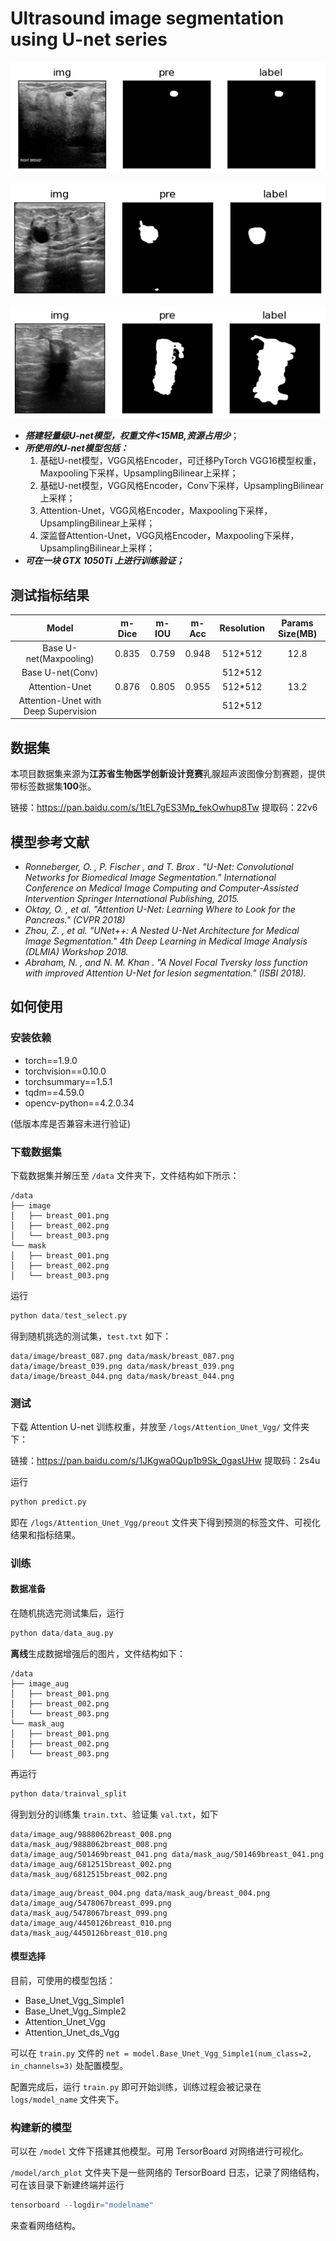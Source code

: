 # Ultrasound image segmentation using U-net series 

![label_0](https://github.com/sucaicai4/Unet-series-for-Ultrasound-image-segmentation/blob/main/imgs/label_0.png)

![label_4](https://github.com/sucaicai4/Unet-series-for-Ultrasound-image-segmentation/blob/main/imgs/label_12.png)

![label_12](https://github.com/sucaicai4/Unet-series-for-Ultrasound-image-segmentation/blob/main/imgs/label_4.png)

- ***搭建轻量级U-net模型，权重文件<15MB,资源占用少***；
- ***所使用的U-net模型包括：***
  1. 基础U-net模型，VGG风格Encoder，可迁移PyTorch VGG16模型权重，Maxpooling下采样，UpsamplingBilinear上采样；
  2. 基础U-net模型，VGG风格Encoder，Conv下采样，UpsamplingBilinear上采样；
  3. Attention-Unet，VGG风格Encoder，Maxpooling下采样，UpsamplingBilinear上采样；
  4. 深监督Attention-Unet，VGG风格Encoder，Maxpooling下采样，UpsamplingBilinear上采样；
- ***可在一块 GTX 1050Ti 上进行训练验证；***

## 测试指标结果

|                Model                 | m-Dice | m-IOU | m-Acc | Resolution | Params Size(MB) |
| :----------------------------------: | :----: | :---: | :---: | :--------: | :-------------: |
|        Base U-net(Maxpooling)        | 0.835  | 0.759 | 0.948 |  512*512   |      12.8       |
|           Base U-net(Conv)           |        |       |       |  512*512   |                 |
|            Attention-Unet            | 0.876  | 0.805 | 0.955 |  512*512   |      13.2       |
| Attention-Unet with Deep Supervision |        |       |       |  512*512   |                 |

## 数据集

本项目数据集来源为**江苏省生物医学创新设计竞赛**乳腺超声波图像分割赛题，提供带标签数据集**100**张。

链接：https://pan.baidu.com/s/1tEL7gES3Mp_fekOwhup8Tw 
提取码：22v6 

## 模型参考文献

- *Ronneberger, O. , P. Fischer , and T. Brox . "U-Net: Convolutional Networks for Biomedical Image Segmentation." International Conference on Medical Image Computing and Computer-Assisted Intervention Springer International Publishing, 2015.*
- *Oktay, O. , et al. "Attention U-Net: Learning Where to Look for the Pancreas." (CVPR 2018)*
- *Zhou, Z. , et al. "UNet++: A Nested U-Net Architecture for Medical Image Segmentation." 4th Deep Learning in Medical Image Analysis (DLMIA) Workshop 2018.*
- *Abraham, N. , and  N. M. Khan . "A Novel Focal Tversky loss function with improved Attention U-Net for lesion segmentation." (ISBI 2018).*

## 如何使用

### 安装依赖

- torch==1.9.0
- torchvision==0.10.0
- torchsummary==1.5.1
- tqdm==4.59.0
- opencv-python==4.2.0.34

(低版本库是否兼容未进行验证)

### 下载数据集

下载数据集并解压至 `/data` 文件夹下，文件结构如下所示：

```
/data
├── image
│   ├── breast_001.png
│   ├── breast_002.png
│   └── breast_003.png
└── mask
│   ├── breast_001.png
│   ├── breast_002.png
│   └── breast_003.png
```

运行

```python
python data/test_select.py
```

得到随机挑选的测试集，`test.txt` 如下：

```
data/image/breast_087.png data/mask/breast_087.png
data/image/breast_039.png data/mask/breast_039.png
data/image/breast_044.png data/mask/breast_044.png
```

### 测试

下载 Attention U-net 训练权重，并放至 `/logs/Attention_Unet_Vgg/` 文件夹下：

链接：https://pan.baidu.com/s/1JKgwa0Qup1b9Sk_0gasUHw 
提取码：2s4u 

运行

```python
python predict.py
```

即在 `/logs/Attention_Unet_Vgg/preout` 文件夹下得到预测的标签文件、可视化结果和指标结果。

### 训练

#### 数据准备

在随机挑选完测试集后，运行

```python
python data/data_aug.py
```

**离线**生成数据增强后的图片，文件结构如下：

```
/data
├── image_aug
│   ├── breast_001.png
│   ├── breast_002.png
│   └── breast_003.png
└── mask_aug
│   ├── breast_001.png
│   ├── breast_002.png
│   └── breast_003.png
```

再运行

```python
python data/trainval_split
```

得到划分的训练集 `train.txt`、验证集 `val.txt`，如下

```
data/image_aug/9888062breast_008.png data/mask_aug/9888062breast_008.png
data/image_aug/501469breast_041.png data/mask_aug/501469breast_041.png
data/image_aug/6812515breast_002.png data/mask_aug/6812515breast_002.png
```

```
data/image_aug/breast_004.png data/mask_aug/breast_004.png
data/image_aug/5478067breast_099.png data/mask_aug/5478067breast_099.png
data/image_aug/4450126breast_010.png data/mask_aug/4450126breast_010.png
```

#### 模型选择

目前，可使用的模型包括：

- Base_Unet_Vgg_Simple1
- Base_Unet_Vgg_Simple2
- Attention_Unet_Vgg
- Attention_Unet_ds_Vgg

可以在 `train.py` 文件的 `net = model.Base_Unet_Vgg_Simple1(num_class=2, in_channels=3)` 处配置模型。

配置完成后，运行 `train.py` 即可开始训练，训练过程会被记录在 `logs/model_name` 文件夹下。

### 构建新的模型

可以在 `/model` 文件下搭建其他模型。可用 TersorBoard 对网络进行可视化。

 `/model/arch_plot` 文件夹下是一些网络的 TersorBoard 日志，记录了网络结构，可在该目录下新建终端并运行

```python
tensorboard --logdir="modelname"
```

来查看网络结构。
